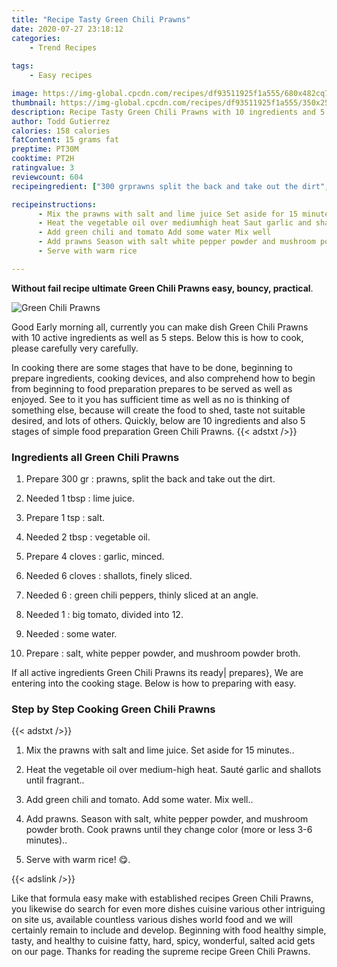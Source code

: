 ```yaml
---
title: "Recipe Tasty Green Chili Prawns"
date: 2020-07-27 23:18:12
categories:
    - Trend Recipes
    
tags:
    - Easy recipes

image: https://img-global.cpcdn.com/recipes/df93511925f1a555/680x482cq70/green-chili-prawns-recipe-main-photo.jpg
thumbnail: https://img-global.cpcdn.com/recipes/df93511925f1a555/350x250cq70/green-chili-prawns-recipe-main-photo.jpg
description: Recipe Tasty Green Chili Prawns with 10 ingredients and 5 stages of easy cooking.
author: Todd Gutierrez
calories: 158 calories
fatContent: 15 grams fat
preptime: PT30M
cooktime: PT2H
ratingvalue: 3
reviewcount: 604
recipeingredient: ["300 grprawns split the back and take out the dirt", "1 tbsplime juice", "1 tspsalt", "2 tbspvegetable oil", "4 clovesgarlic minced", "6 clovesshallots finely sliced", "6green chili peppers thinly sliced at an angle", "1big tomato divided into 12", "some water", "salt white pepper powder and mushroom powder broth"]

recipeinstructions: 
      - Mix the prawns with salt and lime juice Set aside for 15 minutes 
      - Heat the vegetable oil over mediumhigh heat Saut garlic and shallots until fragrant 
      - Add green chili and tomato Add some water Mix well 
      - Add prawns Season with salt white pepper powder and mushroom powder broth Cook prawns until they change color more or less 36 minutes 
      - Serve with warm rice 

---
```




**Without fail recipe ultimate Green Chili Prawns easy, bouncy, practical**. 


![Green Chili Prawns](https://img-global.cpcdn.com/recipes/df93511925f1a555/680x482cq70/green-chili-prawns-recipe-main-photo.jpg "Green Chili Prawns")




Good Early morning all, currently you can make dish Green Chili Prawns with 10 active ingredients as well as 5 steps. Below this is how to cook, please carefully very carefully.

In cooking there are some stages that have to be done, beginning to prepare ingredients, cooking devices, and also comprehend how to begin from beginning to food preparation prepares to be served as well as enjoyed. See to it you has sufficient time as well as no is thinking of something else, because will create the food to shed, taste not suitable desired, and lots of others. Quickly, below are 10 ingredients and also 5 stages of simple food preparation Green Chili Prawns.
{{< adstxt />}}

### Ingredients all Green Chili Prawns


1. Prepare 300 gr : prawns, split the back and take out the dirt.

1. Needed 1 tbsp : lime juice.

1. Prepare 1 tsp : salt.

1. Needed 2 tbsp : vegetable oil.

1. Prepare 4 cloves : garlic, minced.

1. Needed 6 cloves : shallots, finely sliced.

1. Needed 6 : green chili peppers, thinly sliced at an angle.

1. Needed 1 : big tomato, divided into 12.

1. Needed  : some water.

1. Prepare  : salt, white pepper powder, and mushroom powder broth.



If all active ingredients Green Chili Prawns its ready| prepares}, We are entering into the cooking stage. Below is how to preparing with easy.

### Step by Step Cooking Green Chili Prawns

{{< adstxt />}}


1. Mix the prawns with salt and lime juice. Set aside for 15 minutes..



1. Heat the vegetable oil over medium-high heat. Sauté garlic and shallots until fragrant..



1. Add green chili and tomato. Add some water. Mix well..



1. Add prawns. Season with salt, white pepper powder, and mushroom powder broth. Cook prawns until they change color (more or less 3-6 minutes)..



1. Serve with warm rice! 😋.





{{< adslink />}}

Like that formula easy make with established recipes Green Chili Prawns, you likewise do search for even more dishes cuisine various other intriguing on site us, available countless various dishes world food and we will certainly remain to include and develop. Beginning with food healthy simple, tasty, and healthy to cuisine fatty, hard, spicy, wonderful, salted acid gets on our page. Thanks for reading the supreme recipe Green Chili Prawns.
